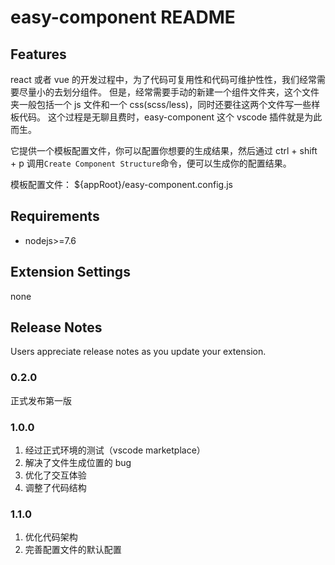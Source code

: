 # easy-component README

## Features

react 或者 vue 的开发过程中，为了代码可复用性和代码可维护性性，我们经常需要尽量小的去划分组件。
但是，经常需要手动的新建一个组件文件夹，这个文件夹一般包括一个 js 文件和一个 css(scss/less)，同时还要往这两个文件写一些样板代码。
这个过程是无聊且费时，easy-component 这个 vscode 插件就是为此而生。

它提供一个模板配置文件，你可以配置你想要的生成结果，然后通过 ctrl + shift + p 调用`Create Component Structure`命令，便可以生成你的配置结果。

模板配置文件： \${appRoot}/easy-component.config.js

## Requirements

- nodejs>=7.6

## Extension Settings

none

<!-- ## Known Issues

Calling out known issues can help limit users opening duplicate issues against your extension. -->

## Release Notes

Users appreciate release notes as you update your extension.

### 0.2.0

正式发布第一版

### 1.0.0

1. 经过正式环境的测试（vscode marketplace）
2. 解决了文件生成位置的 bug
3. 优化了交互体验
4. 调整了代码结构

### 1.1.0

1. 优化代码架构
2. 完善配置文件的默认配置

